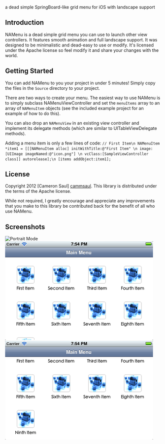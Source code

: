 a dead simple SpringBoard-like grid menu for iOS with landscape support

Introduction
------------
NAMenu is a dead simple grid menu you can use to launch other view controllers. It features smooth animation
and full landscape support. It was designed to be minimalistic and dead-easy to use or modify.
It's licensed under the Apache license so feel modify it and share your changes with the world.

Getting Started
---------------
You can add NAMenu to you your project in under 5 minutes!
Simply copy the files in the `Source` directory to your project.

There are two ways to create your menu. The easiest way to use NAMenu is to simply subclass NAMenuViewController and set the `menuItems` array to 
an array of `NAMenuItem` objects (see the included example project for an example of how to do this). 

You can also drop an `NAMenuView` in an existing view controller and implement its delegate methods (which are
similar to UITableViewDelegate methods). 

Adding a menu item is only a few lines of code:
`// First Item\n
	NAMenuItem *item1 = [[[NAMenuItem alloc] initWithTitle:@"First Item" \n
													 image:[UIImage imageNamed:@"icon.png"] \n
												   vcClass:[SampleViewController class]] autorelease];\n
	[items addObject:item1];`

License
-------
Copyright 2012 [Cameron Saul] [cammsaul].
This library is distributed under the terms of the Apache license.

While not required, I greatly encourage and appreciate any improvements that you make
to this library be contributed back for the benefit of all who use NAMenu.

[cammsaul]: http://cammsaul.com

Screenshots
-----------
![Portrait Mode](Screenshots/screenshot1.png)
![Landscape Mode](Screenshots/screenshot2.png)
![Landscape Mode, Scrolled](Screenshots/screenshot3.png)
